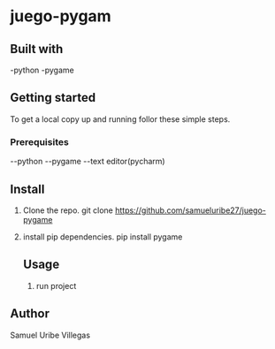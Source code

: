 # juego-pygam

## Built with
-python
-pygame


## Getting started
To get a local copy up and running follor these simple steps.

### Prerequisites
--python
--pygame
--text editor(pycharm)

## Install

1. Clone the repo.
   git clone https://github.com/samueluribe27/juego-pygame

2. install pip dependencies.
   pip install pygame

   ## Usage
   1. run project

## Author
Samuel Uribe Villegas

 

